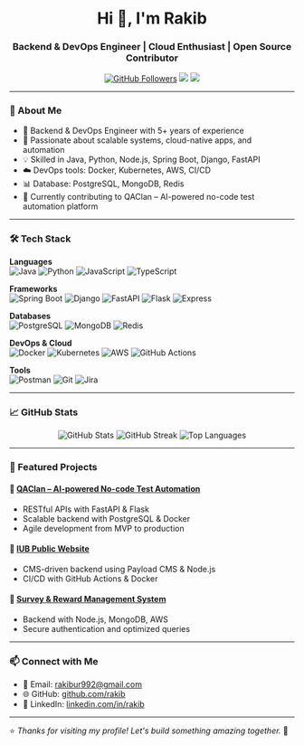 <h1 align="center">Hi 👋, I'm Rakib</h1>
<h3 align="center">Backend & DevOps Engineer | Cloud Enthusiast | Open Source Contributor</h3>

<p align="center">
  <a href="https://github.com/rakib"><img src="https://img.shields.io/github/followers/rakib?label=Follow&style=social" alt="GitHub Followers"></a>
  <a href="mailto:rakibur992@gmail.com"><img src="https://img.shields.io/badge/Email-rakibur992@gmail.com-blue?style=flat-square&logo=gmail"></a>
  <a href="https://linkedin.com/in/rakib"><img src="https://img.shields.io/badge/LinkedIn-rakib-blue?style=flat-square&logo=linkedin"></a>
</p>

---

### 🚀 About Me
- 🔧 Backend & DevOps Engineer with 5+ years of experience
- 🧠 Passionate about scalable systems, cloud-native apps, and automation
- 💡 Skilled in Java, Python, Node.js, Spring Boot, Django, FastAPI
- ☁️ DevOps tools: Docker, Kubernetes, AWS, CI/CD
- 📊 Database: PostgreSQL, MongoDB, Redis
- 🧪 Currently contributing to QAClan – AI-powered no-code test automation platform

---

### 🛠️ Tech Stack

**Languages**  
![Java](https://img.shields.io/badge/Java-007396?style=flat-square&logo=java) 
![Python](https://img.shields.io/badge/Python-3776AB?style=flat-square&logo=python) 
![JavaScript](https://img.shields.io/badge/JavaScript-F7DF1E?style=flat-square&logo=javascript) 
![TypeScript](https://img.shields.io/badge/TypeScript-3178C6?style=flat-square&logo=typescript)

**Frameworks**  
![Spring Boot](https://img.shields.io/badge/Spring_Boot-6DB33F?style=flat-square&logo=springboot) 
![Django](https://img.shields.io/badge/Django-092E20?style=flat-square&logo=django) 
![FastAPI](https://img.shields.io/badge/FastAPI-009688?style=flat-square&logo=fastapi) 
![Flask](https://img.shields.io/badge/Flask-000000?style=flat-square&logo=flask) 
![Express](https://img.shields.io/badge/Express.js-000000?style=flat-square&logo=express)

**Databases**  
![PostgreSQL](https://img.shields.io/badge/PostgreSQL-336791?style=flat-square&logo=postgresql) 
![MongoDB](https://img.shields.io/badge/MongoDB-47A248?style=flat-square&logo=mongodb) 
![Redis](https://img.shields.io/badge/Redis-DC382D?style=flat-square&logo=redis)

**DevOps & Cloud**  
![Docker](https://img.shields.io/badge/Docker-2496ED?style=flat-square&logo=docker) 
![Kubernetes](https://img.shields.io/badge/Kubernetes-326CE5?style=flat-square&logo=kubernetes) 
![AWS](https://img.shields.io/badge/AWS-232F3E?style=flat-square&logo=amazonaws) 
![GitHub Actions](https://img.shields.io/badge/GitHub_Actions-2088FF?style=flat-square&logo=githubactions)

**Tools**  
![Postman](https://img.shields.io/badge/Postman-FF6C37?style=flat-square&logo=postman) 
![Git](https://img.shields.io/badge/Git-F05032?style=flat-square&logo=git) 
![Jira](https://img.shields.io/badge/Jira-0052CC?style=flat-square&logo=jira)

---

### 📈 GitHub Stats

<p align="center">
  <img src="https://github-readme-stats.vercel.app/api?username=rakib&show_icons=true&theme=radical" alt="GitHub Stats" />
  <img src="https://github-readme-streak-stats.herokuapp.com/?user=rakib&theme=radical" alt="GitHub Streak" />
  <img src="https://github-readme-stats.vercel.app/api/top-langs/?username=rakib&layout=compact&theme=radical" alt="Top Languages" />
</p>

---

### 📌 Featured Projects

#### 🔹 [QAClan – AI-powered No-code Test Automation](#)
- RESTful APIs with FastAPI & Flask
- Scalable backend with PostgreSQL & Docker
- Agile development from MVP to production

#### 🔹 [IUB Public Website](#)
- CMS-driven backend using Payload CMS & Node.js
- CI/CD with GitHub Actions & Docker

#### 🔹 [Survey & Reward Management System](#)
- Backend with Node.js, MongoDB, AWS
- Secure authentication and optimized queries

---

### 📫 Connect with Me
- 📧 Email: rakibur992@gmail.com
- 🌐 GitHub: [github.com/rakib](https://github.com/rakib)
- 💼 LinkedIn: [linkedin.com/in/rakib](https://linkedin.com/in/rakib)

---

⭐️ *Thanks for visiting my profile! Let's build something amazing together.* 🚀
